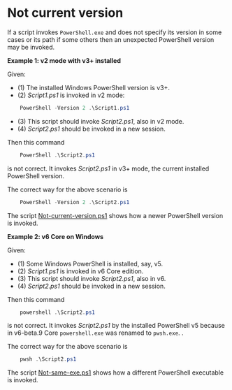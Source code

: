# Not current version

If a script invokes `PowerShell.exe` and does not specify its version in some
cases or its path if some others then an unexpected PowerShell version may be
invoked.

**Example 1: v2 mode with v3+ installed**

Given:

- (1) The installed Windows PowerShell version is v3+.
- (2) *Script1.ps1* is invoked in v2 mode:

```powershell
    PowerShell -Version 2 .\Script1.ps1
```

- (3) This script should invoke *Script2.ps1*, also in v2 mode.
- (4) *Script2.ps1* should be invoked in a new session.

Then this command

```powershell
    PowerShell .\Script2.ps1
```

is not correct.
It invokes *Script2.ps1* in v3+ mode, the current installed PowerShell version.

The correct way for the above scenario is

```powershell
    PowerShell -Version 2 .\Script2.ps1
```

The script [Not-current-version.ps1](Not-current-version.ps1) shows how a newer PowerShell version is invoked.

**Example 2: v6 Core on Windows**

Given:

- (1) Some Windows PowerShell is installed, say, v5.
- (2) *Script1.ps1* is invoked in v6 Core edition.
- (3) This script should invoke *Script2.ps1*, also in v6.
- (4) *Script2.ps1* should be invoked in a new session.

Then this command

```powershell
    powershell .\Script2.ps1
```

is not correct.
It invokes *Script2.ps1* by the installed PowerShell v5
because in v6-beta.9 Core `powershell.exe` was renamed to `pwsh.exe`.
.

The correct way for the above scenario is

```powershell
    pwsh .\Script2.ps1
```

The script [Not-same-exe.ps1](Not-same-exe.ps1) shows how a different PowerShell executable is invoked.
